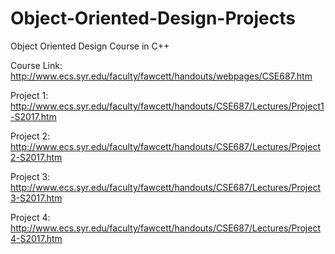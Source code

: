 # Object-Oriented-Design-Projects
Object Oriented Design Course in C++

Course Link: 
            http://www.ecs.syr.edu/faculty/fawcett/handouts/webpages/CSE687.htm

Project 1: 
            http://www.ecs.syr.edu/faculty/fawcett/handouts/CSE687/Lectures/Project1-S2017.htm       
           
Project 2: 
            http://www.ecs.syr.edu/faculty/fawcett/handouts/CSE687/Lectures/Project2-S2017.htm

Project 3: 
            http://www.ecs.syr.edu/faculty/fawcett/handouts/CSE687/Lectures/Project3-S2017.htm
         
Project 4: 
            http://www.ecs.syr.edu/faculty/fawcett/handouts/CSE687/Lectures/Project4-S2017.htm
